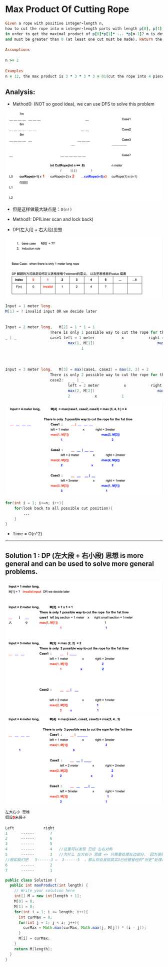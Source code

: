 # Max Product Of Cutting Rope

```ruby
Given a rope with positive integer-length n, 
how to cut the rope into m integer-length parts with length p[0], p[1], ...,p[m-1], 
in order to get the maximal product of p[0]*p[1]* ... *p[m-1]? m is determined by you 
and must be greater than 0 (at least one cut must be made). Return the max product you can have.

Assumptions

n >= 2

Examples
n = 12, the max product is 3 * 3 * 3 * 3 = 81(cut the rope into 4 pieces with length of each is 3).
```


## Analysis:

- Method0: (NOT so good idea), we can use DFS to solve this problem

![](img/2020-06-06-10-40-52.png)

- 但是这样做最大缺点是：`O(n!)`



- Method1: DP(Liner scan and lock back)
- DP(左大段 + 右大段)思想

![](img/2020-06-06-10-43-32.png)



```java
Input = 1 meter long.
M[1] = ? invalid input OR we decide later


Input = 2 meter long,   M[2] = 1 * 1 = 1
                    There is only 1 possible way to cut the rope for the 1st time
_ | _               case1 left = 1 meter            x           right = 1 meter
                            max(1, M[1])                            max(1, M[1])     
                                  1                                       1     



Input = 3 meter long,   M[3] = max(case1, case2) = max(2, 2) = 2 
                    There is only 2 possible way to cut the rope for the 1st time
                    case2:  _ _ | _           
                            left = 2 meter           x           right = 1 meter
                            max(2, M[2])                            max(1, M[1])     
                            2           x           1
```
![](img/2020-06-06-10-55-41.png)


```java
for(int i = 1; i<=n; i++){
    for(look back to all possible cut position){
        ...
    }
}
```

- Time = O(n^2)

---

## Solution 1 : DP (左大段 + 右小段) 思想 is more general  and can be used to solve more general problems.

![](img/2020-06-06-10-58-48.png)
![](img/2020-06-06-10-59-09.png)

```java
左大右小 思维
假设8米绳子

Left	         right
1      ------       7
2      ------       6
3      ------       5
4      ------       4  	//这里可以发现 已经 左右对称
5      ------       3	//为什么 左大右小 思维 => 只需要处理左边部分， 因为很明显可以做个假设，
//假如我们把   5------3 ⇔  3------5  ，那么你会发现其实3已经被曾经的“历史”处理过了。 所以我们一路处理左大段 就行！
6      ------       2
7      ------       1

```


```java
public class Solution {
  public int maxProduct(int length) {
    // Write your solution here
    int[] M = new int[length + 1];
    M[0] = 0;
    M[1] = 0;
    for(int i = 1; i <= length; i++){
      int curMax = 0;
      for(int j = 1; j < i; j++){
        curMax = Math.max(curMax, Math.max(j, M[j]) * (i - j));
      }
      M[i] = curMax;
    }
    return M[length];
  }
}

```